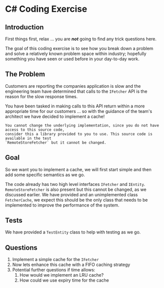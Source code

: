# C# Coding Exercise

## Introduction

First things first, relax ... you are ***not*** going to find any trick questions here.

The goal of this coding exercise is to see how you break down a problem and solve a relatively
known problem space within industry; hopefully something you have seen or used before in your 
day-to-day work.

## The Problem

Customers are reporting the companies application is slow and the engineering team have determined that 
calls to the `IFetcher` API is the reason for the slow response times.

You have been tasked in making calls to this API return within a more appropriate time for our 
customers ... so with the guidance of the team's architect we have decided to implement a cache!

```
You cannot change the underlying implementation, since you do not have access to this source code, 
consider this a library provided to you to use. This source code is available in the test 
`RemoteStoreFetcher` but it cannot be changed.
```

## Goal

So we want you to implement a cache, we will first start simple and then add some specific semantics as we go.

The code already has two high level interfaces `IFetcher` and `IEntity`. `RemoteStoreFetcher` is also present
but this cannot be changed, as we discussed earlier. We have provided and an unimplemented class `FetcherCache`, 
we expect this should be the only class that needs to be implemented to improve the performance of the system. 

## Tests

We have provided a `TestEntity` class to help with testing as we go.

## Questions

1. Implement a simple cache for the `IFetcher`
2. Now lets enhance this cache with a FIFO caching strategy
3. Potential further questions if time allows:
   1. How would we implement an LRU cache?
   2. How could we use expiry time for the cache
